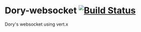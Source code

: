 # Dory-websocket [![Build Status](https://travis-ci.org/Project-DORY/Dory-websocket.svg)](https://travis-ci.org/Project-DORY/Dory-websocket)
Dory's websocket using vert.x
